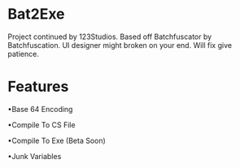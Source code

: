 # Bat2Exe
Project continued by 123Studios. Based off Batchfuscator by Batchfuscation. UI designer might broken on your end. Will fix give patience.

# Features
<p>•Base 64 Encoding </p>
<p>•Compile To CS File</p>
<p>•Compile To Exe (Beta Soon) </p>
<p>•Junk Variables </p>
